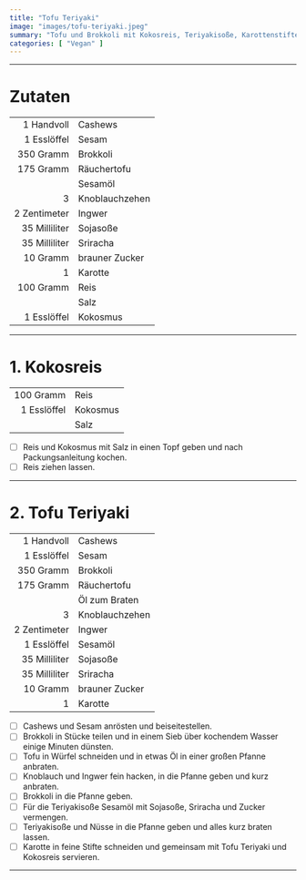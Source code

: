 ```yaml
---
title: "Tofu Teriyaki"
image: "images/tofu-teriyaki.jpeg"
summary: "Tofu und Brokkoli mit Kokosreis, Teriyakisoße, Karottenstiften und Nüssen"
categories: [ "Vegan" ]
---
```


---

# Zutaten

|               |                |
|--------------:|:---------------|
|    1 Handvoll | Cashews        |
|   1 Esslöffel | Sesam          |
|     350 Gramm | Brokkoli       |
|     175 Gramm | Räuchertofu    |
|               | Sesamöl        |
|             3 | Knoblauchzehen |
|  2 Zentimeter | Ingwer         |
| 35 Milliliter | Sojasoße       |
| 35 Milliliter | Sriracha       |
|      10 Gramm | brauner Zucker |
|             1 | Karotte        |
|     100 Gramm | Reis           |
|               | Salz           |
|   1 Esslöffel | Kokosmus       |

---

# 1. Kokosreis

|             |          |
|------------:|:---------|
|   100 Gramm | Reis     |
| 1 Esslöffel | Kokosmus |
|             | Salz     |

- [ ] Reis und Kokosmus mit Salz in einen Topf geben und nach Packungsanleitung kochen.
- [ ] Reis ziehen lassen.

---

# 2. Tofu Teriyaki

|               |                |
|--------------:|:---------------|
|    1 Handvoll | Cashews        |
|   1 Esslöffel | Sesam          |
|     350 Gramm | Brokkoli       |
|     175 Gramm | Räuchertofu    |
|               | Öl zum Braten  |
|             3 | Knoblauchzehen |
|  2 Zentimeter | Ingwer         |
|   1 Esslöffel | Sesamöl        |
| 35 Milliliter | Sojasoße       |
| 35 Milliliter | Sriracha       |
|      10 Gramm | brauner Zucker |
|             1 | Karotte        |

- [ ] Cashews und Sesam anrösten und beiseitestellen.
- [ ] Brokkoli in Stücke teilen und in einem Sieb über kochendem Wasser einige Minuten dünsten.
- [ ] Tofu in Würfel schneiden und in etwas Öl in einer großen Pfanne anbraten.
- [ ] Knoblauch und Ingwer fein hacken, in die Pfanne geben und kurz anbraten.
- [ ] Brokkoli in die Pfanne geben.
- [ ] Für die Teriyakisoße Sesamöl mit Sojasoße, Sriracha und Zucker vermengen.
- [ ] Teriyakisoße und Nüsse in die Pfanne geben und alles kurz braten lassen.
- [ ] Karotte in feine Stifte schneiden und gemeinsam mit Tofu Teriyaki und Kokosreis servieren.

---
